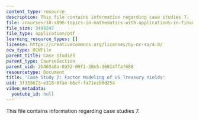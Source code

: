```yaml
---
content_type: resource
description: This file contains information regarding case studies 7.
file: /courses/18-s096-topics-in-mathematics-with-applications-in-finance-fall-2013/3f158673e3188faeb6cffa71ecb9d254_MIT18_S096F13_CaseStudy7.pdf
file_size: 3499247
file_type: application/pdf
learning_resource_types: []
license: https://creativecommons.org/licenses/by-nc-sa/4.0/
ocw_type: OCWFile
parent_title: Case Studies
parent_type: CourseSection
parent_uid: 2b463a8a-0a52-09f1-38e5-d6814ffaf688
resourcetype: Document
title: 'Case Study 7: Factor Modeling of US Treasury Yields'
uid: 3f158673-e318-8fae-b6cf-fa71ecb9d254
video_metadata:
  youtube_id: null
---
```

This file contains information regarding case studies 7.